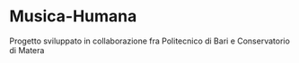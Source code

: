 # Musica-Humana
Progetto sviluppato in collaborazione fra Politecnico di Bari e Conservatorio di Matera
